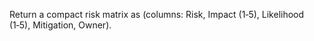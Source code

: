Return a compact risk matrix as <table> (columns: Risk, Impact (1‑5), Likelihood (1‑5), Mitigation, Owner).